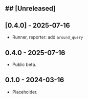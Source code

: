 ## ## [Unreleased]

## [0.4.0] - 2025-07-16


* Runner, reporter: add `around_query`

## 0.4.0 - 2025-07-16

* Public beta.

## 0.1.0 - 2024-03-16

* Placeholder.
